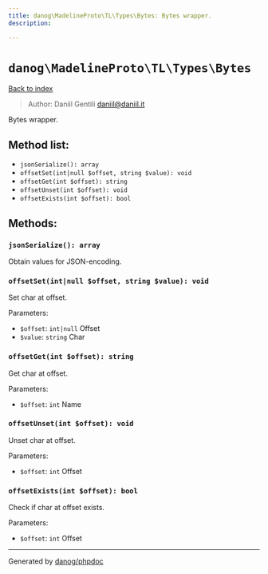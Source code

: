 ```yaml
---
title: danog\MadelineProto\TL\Types\Bytes: Bytes wrapper.
description: 

---
```

# `danog\MadelineProto\TL\Types\Bytes`
[Back to index](../../../../index.md)

> Author: Daniil Gentili <daniil@daniil.it>  
  

Bytes wrapper.  




## Method list:
* `jsonSerialize(): array`
* `offsetSet(int|null $offset, string $value): void`
* `offsetGet(int $offset): string`
* `offsetUnset(int $offset): void`
* `offsetExists(int $offset): bool`

## Methods:
### `jsonSerialize(): array`

Obtain values for JSON-encoding.



### `offsetSet(int|null $offset, string $value): void`

Set char at offset.


Parameters:
* `$offset`: `int|null` Offset  
* `$value`: `string` Char  



### `offsetGet(int $offset): string`

Get char at offset.


Parameters:
* `$offset`: `int` Name  



### `offsetUnset(int $offset): void`

Unset char at offset.


Parameters:
* `$offset`: `int` Offset  



### `offsetExists(int $offset): bool`

Check if char at offset exists.


Parameters:
* `$offset`: `int` Offset  



---
Generated by [danog/phpdoc](https://phpdoc.daniil.it)
